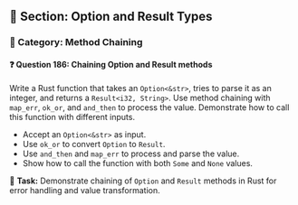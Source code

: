## 📘 Section: Option and Result Types  
### 🔹 Category: Method Chaining  
#### ❓ Question 186: Chaining Option and Result methods

Write a Rust function that takes an `Option<&str>`, tries to parse it as an integer, and returns a `Result<i32, String>`. Use method chaining with `map_err`, `ok_or`, and `and_then` to process the value. Demonstrate how to call this function with different inputs.

- Accept an `Option<&str>` as input.
- Use `ok_or` to convert `Option` to `Result`.
- Use `and_then` and `map_err` to process and parse the value.
- Show how to call the function with both `Some` and `None` values.

🔧 **Task:** Demonstrate chaining of `Option` and `Result` methods in Rust for error handling and value transformation.
